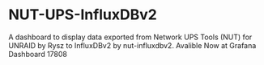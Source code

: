 # NUT-UPS-InfluxDBv2
A dashboard to display data exported from Network UPS Tools (NUT) for UNRAID by Rysz
to InfluxDBv2 by nut-influxdbv2. Avalible Now at Grafana Dashboard 17808
